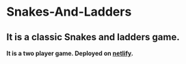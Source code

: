 # Snakes-And-Ladders

## It is a classic Snakes and ladders game.

**It is a two player game. Deployed on [netlify](https://inquisitive-genie-d10b81.netlify.app/).**


